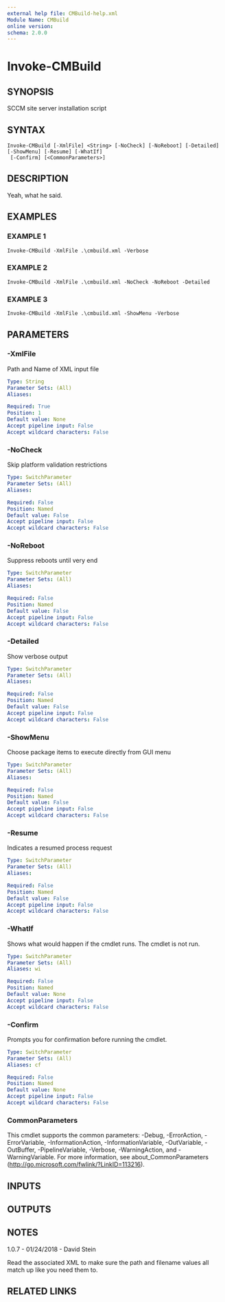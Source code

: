 ```yaml
---
external help file: CMBuild-help.xml
Module Name: CMBuild
online version:
schema: 2.0.0
---
```


# Invoke-CMBuild

## SYNOPSIS
SCCM site server installation script

## SYNTAX

```
Invoke-CMBuild [-XmlFile] <String> [-NoCheck] [-NoReboot] [-Detailed] [-ShowMenu] [-Resume] [-WhatIf]
 [-Confirm] [<CommonParameters>]
```

## DESCRIPTION
Yeah, what he said.

## EXAMPLES

### EXAMPLE 1
```
Invoke-CMBuild -XmlFile .\cmbuild.xml -Verbose
```

### EXAMPLE 2
```
Invoke-CMBuild -XmlFile .\cmbuild.xml -NoCheck -NoReboot -Detailed
```

### EXAMPLE 3
```
Invoke-CMBuild -XmlFile .\cmbuild.xml -ShowMenu -Verbose
```

## PARAMETERS

### -XmlFile
Path and Name of XML input file

```yaml
Type: String
Parameter Sets: (All)
Aliases:

Required: True
Position: 1
Default value: None
Accept pipeline input: False
Accept wildcard characters: False
```

### -NoCheck
Skip platform validation restrictions

```yaml
Type: SwitchParameter
Parameter Sets: (All)
Aliases:

Required: False
Position: Named
Default value: False
Accept pipeline input: False
Accept wildcard characters: False
```

### -NoReboot
Suppress reboots until very end

```yaml
Type: SwitchParameter
Parameter Sets: (All)
Aliases:

Required: False
Position: Named
Default value: False
Accept pipeline input: False
Accept wildcard characters: False
```

### -Detailed
Show verbose output

```yaml
Type: SwitchParameter
Parameter Sets: (All)
Aliases:

Required: False
Position: Named
Default value: False
Accept pipeline input: False
Accept wildcard characters: False
```

### -ShowMenu
Choose package items to execute directly from GUI menu

```yaml
Type: SwitchParameter
Parameter Sets: (All)
Aliases:

Required: False
Position: Named
Default value: False
Accept pipeline input: False
Accept wildcard characters: False
```

### -Resume
Indicates a resumed process request

```yaml
Type: SwitchParameter
Parameter Sets: (All)
Aliases:

Required: False
Position: Named
Default value: False
Accept pipeline input: False
Accept wildcard characters: False
```

### -WhatIf
Shows what would happen if the cmdlet runs.
The cmdlet is not run.

```yaml
Type: SwitchParameter
Parameter Sets: (All)
Aliases: wi

Required: False
Position: Named
Default value: None
Accept pipeline input: False
Accept wildcard characters: False
```

### -Confirm
Prompts you for confirmation before running the cmdlet.

```yaml
Type: SwitchParameter
Parameter Sets: (All)
Aliases: cf

Required: False
Position: Named
Default value: None
Accept pipeline input: False
Accept wildcard characters: False
```

### CommonParameters
This cmdlet supports the common parameters: -Debug, -ErrorAction, -ErrorVariable, -InformationAction, -InformationVariable, -OutVariable, -OutBuffer, -PipelineVariable, -Verbose, -WarningAction, and -WarningVariable.
For more information, see about_CommonParameters (http://go.microsoft.com/fwlink/?LinkID=113216).

## INPUTS

## OUTPUTS

## NOTES
1.0.7 - 01/24/2018 - David Stein

Read the associated XML to make sure the path and filename values
all match up like you need them to.

## RELATED LINKS
